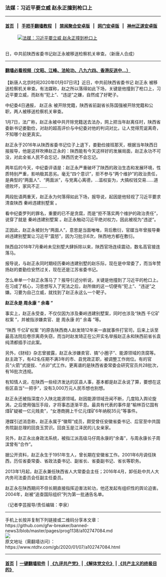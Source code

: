 ### 法媒：习近平要立威 赵永正撞到枪口上
------------------------

#### [首页](https://github.com/gfw-breaker/banned-news3/blob/master/README.md) &nbsp;&nbsp;|&nbsp;&nbsp; [手把手翻墙教程](https://github.com/gfw-breaker/guides/wiki) &nbsp;&nbsp;|&nbsp;&nbsp; [禁闻聚合安卓版](https://github.com/gfw-breaker/bn-android) &nbsp;&nbsp;|&nbsp;&nbsp; [网门安卓版](https://github.com/oGate2/oGate) &nbsp;&nbsp;|&nbsp;&nbsp; [神州正道安卓版](https://github.com/SzzdOgate/update) 



<div><div class="featured_image">
 <a href="https://i.ntdtv.com/assets/uploads/2019/05/bdff55c6b5af718fbfc4d03f46d1ee58.jpg" target="_blank">
  <figure>
   <img alt="法媒：习近平要立威 赵永正撞到枪口上" src="https://i.ntdtv.com/assets/uploads/2019/05/bdff55c6b5af718fbfc4d03f46d1ee58.jpg"/>
  </figure><br/>
 </a>
 <span class="caption">
  日，中共前陕西省委书记赵正永被移送检察机关审查。（新唐人合成）
 </span>
</div>
</div><hr/>

#### [翻墙必看视频（文昭、江峰、法轮功、八九六四、香港反送中...）](http://167.172.214.107/home.html)

<div><div class="post_content" itemprop="articleBody">
 <p>
  【新唐人北京时间2020年01月07日讯】近日，中共前陕西省委书记
  <ok href="https://www.ntdtv.com/gb/赵正永.htm">
   赵正永
  </ok>
  被移送检察机关审查。有法媒称，赵之所以落得如此下场，关键是他撞到了枪口上，习近平要立威，而赵有“犯上”、“违逆”之嫌，自然成了好靶子。
 </p>
 <p>
  中纪委4日通报，
  <ok href="https://www.ntdtv.com/gb/赵正永.htm">
   赵正永
  </ok>
  被开除党籍，陕西省前副省长陈国强被开除党籍和公职，两人被移送检察机关审查。
 </p>
 <p>
  1月7日，法广称，赵正永被中共开除党籍送去法办，网上把当年赵离任时，陕西省委新书记娄勤俭，对赵的超高评价与中纪委对他的判词对比，让人觉得荒诞离奇，不知哪个赵更真实。
 </p>
 <p>
  赵正永于2016年从陕西省委书记位子上退下，娄勤俭接班那天，根据当年陕西日报报导，他是这样吹捧赵正永的：陕西能有今天这样好的发展局面，赵正永功不可没，对此全省人民不会忘记，陕西历史不会忘记。
 </p>
 <p>
  两年后的今天，中纪委评语是：赵正永严重破坏了陕西的政治生态和发展环境，性质特别严重，影响极其恶劣。毫无“四个意识”，拒不参与“两个维护”的政治责任，是典型的“两面人”、“两面派”，与党离心离德，…滥权妄为，大搞权钱交易……道德败坏，家风不正……
 </p>
 <p>
  两段批语两重天，赵正永为何落得如此下场，报导说，起因是他轻视了习近平要求清查陕西
  <ok href="https://www.ntdtv.com/gb/秦岭违建别墅案.htm">
   秦岭违建别墅案
  </ok>
  。
 </p>
 <p>
  看中纪委罗列的罪名，重要的已不是贪腐，而是“拒不落实两个维护的政治责任”，说穿了就是
  <ok href="https://www.ntdtv.com/gb/秦岭违建别墅案.htm">
   秦岭违建别墅案
  </ok>
  。赵正永触动习近平绝对权力，因此被视为“违逆”。
 </p>
 <p>
  正因此，赵正永被封为“两面人”，意思是当面唯唯，背后敷衍，官媒当年曾报导秦岭违建别墅案让习近平“震怒”，因为习批示6次，陕西地方都在敷衍。
 </p>
 <p>
  陕西自2018年7月秦岭未见别墅大肆拆除以来，陕西官场连续震动，数名高官接连落马。
 </p>
 <p>
  报导说，与赵正永同时期经历秦岭违建别墅的赵乐际，现在是中常委了，而当年赞扬赵的娄勤俭安然过关，现在还是江苏省委书记。
 </p>
 <p>
  怎么单单一个赵正永落马了？报导引述分析说，关键是他撞到了习近平的枪口上。在习成了核心，习思想写入了宪法之后，赵所做的这一切便有“犯上”、“违逆”之嫌。习要为自己立威，就找到了赵正永这么一个靶子。
 </p>
 <p>
  <strong>
   赵正永是
   <ok href="https://www.ntdtv.com/gb/周永康.htm">
    周永康
   </ok>
   “
   <ok href="https://www.ntdtv.com/gb/余毒.htm">
    余毒
   </ok>
   ”
  </strong>
 </p>
 <p>
  事实上，赵正永受查，不仅仅因为涉及秦岭违建别墅案，同时也涉及“陕西
  <ok href="https://www.ntdtv.com/gb/406522.htm">
   千亿矿权案
  </ok>
  ”，并被指涉嫌卖官、是
  <ok href="https://www.ntdtv.com/gb/周永康.htm">
   周永康
  </ok>
  的“
  <ok href="https://www.ntdtv.com/gb/余毒.htm">
   余毒
  </ok>
  ”等。
 </p>
 <p>
  “陕西
  <ok href="https://www.ntdtv.com/gb/406522.htm">
   千亿矿权案
  </ok>
  ”的原告陕西商人赵发琦12年来一直就事件打官司，后来上诉至最高法院后卷宗离奇失窃，而当时赵发琦正在公开实名举报赵正永和陕西前省长袁纯清都插手过此案。
 </p>
 <p>
  另外，《财经》杂志曾披露，赵正永涉嫌卖官、搞“小圈子”、能源领域的贪腐等。赵主政下，有42名任期不满3年的市、县党政正职，被调整工作岗位。有的官员“火箭”式提拔、“点卯”式工作。更离谱的是陕西省委常委会研究官员共28批次，有16批次违规。
 </p>
 <p>
  有知情人说，在陕西一些经济发达的区县人事，基本都是赵正永说了算，要想在这些区县当“一把手”，没有3,000万元人民币想也别想。
 </p>
 <p>
  赵正永还被指深度介入陕北能源领域。赵因能源领域丑闻不断，几度陷入舆论旋涡，之后使用强压手段，才将事态逐渐平息。最具有代表的事件是“榆林百亿国有煤矿疑被一亿元贱卖”，“女港商拥上千亿元煤矿6年纳税35元”等事件。
 </p>
 <p>
  港媒引述消息称，赵正永属于“徽帮”成员，颇受曾任安徽省委书记、后官至中共国务院副总理的回良玉赏识。回良玉是江泽民的儿女亲家。
 </p>
 <p>
  另外，赵正永出身政法系统，被指江派高级马仔周永康的“余毒”，与周永康长子周滨曾有“合作”。
 </p>
 <p>
  据公开资料，赵正永生于1951年生人，曾长期在安徽省工作。2001年6月调任陕西，历任省委常委、省政法委书记、副省长、省委副书记、省长等职务。
 </p>
 <p>
  2013年1月起，赵正永兼任陕西省人大常委会主任；2016年4月，卸任赴中共人大内务司法委员会任副主任委员。
 </p>
 <p>
  赵正永在陕西期间不但长期直接指挥迫害法轮功，他还发起有组织性的舆论迫害。2004年，赵被“追查国际组织”列为第一批通告名单。
 </p>
 <p>
  （记者李芸报导/责任编辑：李泉）
 </p>
 <div class="single_ad">
 </div>
</div>
</div>
<hr/>
手机上长按并复制下列链接或二维码分享本文章：<br/>
https://github.com/gfw-breaker/banned-news3/blob/master/pages/prog1138/a102747084.md <br/>
<a href='https://github.com/gfw-breaker/banned-news3/blob/master/pages/prog1138/a102747084.md'><img src='https://github.com/gfw-breaker/banned-news3/blob/master/pages/prog1138/a102747084.md.png'/></a> <br/>
原文地址（需翻墙访问）：https://www.ntdtv.com/gb/2020/01/07/a102747084.html


------------------------
#### [首页](https://github.com/gfw-breaker/banned-news3/blob/master/README.md) &nbsp;|&nbsp; [一键翻墙软件](https://github.com/gfw-breaker/nogfw/blob/master/README.md) &nbsp;| [《九评共产党》](https://github.com/gfw-breaker/9ping.md/blob/master/README.md#九评之一评共产党是什么) | [《解体党文化》](https://github.com/gfw-breaker/jtdwh.md/blob/master/README.md) | [《共产主义的终极目的》](https://github.com/gfw-breaker/gczydzjmd.md/blob/master/README.md)


<img src='http://gfw-breaker.win/banned-news3/pages/prog1138/a102747084.md' width='0px' height='0px'/>